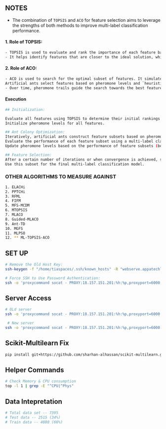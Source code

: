 

## NOTES
- The combination of `TOPSIS` and `ACO` for feature selection aims to leverage the strengths of both methods to improve multi-label classification performance.

#### 1. Role of TOPSIS:
```sh
- TOPSIS is used to evaluate and rank the importance of each feature based on multiple criteria (e.g., relevance to each label, contribution to classification accuracy).
- It helps identify features that are closer to the ideal solution, which are considered more relevant and useful for classification.
```
#### 2. Role of ACO:

```sh
- ACO is used to search for the optimal subset of features. It simulates the behavior of ants to explore various combinations of features.
Artificial ants select features based on pheromone levels and `heuristic information (e.g., feature rankings from TOPSIS).`
- Over time, pheromone trails guide the search towards the best feature subsets, balancing exploration (trying new combinations) and exploitation (using known good combinations).
```

#### Execution
```sh
## Initialization:

Evaluate all features using TOPSIS to determine their initial rankings based on their importance for multi-label classification.
Initialize pheromone levels for all features.

## Ant Colony Optimization:
Iteratively, artificial ants construct feature subsets based on pheromone levels and heuristic information (TOPSIS rankings).
Evaluate the performance of each feature subset using a multi-label classification model.
Update pheromone levels based on the performance of feature subsets (better subsets receive more pheromones).

## Feature Selection:
After a certain number of iterations or when convergence is achieved, select the feature subset with the highest performance.
Use this subset for the final multi-label classification model.
```

### OTHER ALGORITHMS TO MEASURE AGAINST
```sh
1. ELACHi
2. PPTCHi
3. RFML
4. FIFM
5. MFS-MCDM
6. MTOPSIS
7. MLACO
8. Guided-MLACO
9. Ant-TD
10. MGFS
11. MLPSO
12. ** ML-TOPSIS-ACO
```
## SET UP

```sh
# Remove the Old Host Key:
ssh-keygen -f "/home/tiaspaces/.ssh/known_hosts" -R "webserve.appatechlab.com"

# Force SSH to Use Password Authentication:
ssh -o 'proxycommand socat - PROXY:18.157.151.201:%h:%p,proxyport=6000' -o PreferredAuthentications=password disal@webserve.appatechlab.com -v

```

## Server Access
```sh
# OLd server
ssh -o 'proxycommand socat - PROXY:18.157.151.201:%h:%p,proxyport=6000' -o PreferredAuthentications=password disal@webserve.appatechlab.com 

 # New server
ssh -o 'proxycommand socat - PROXY:18.157.151.201:%h:%p,proxyport=6000' -o PreferredAuthentications=password disal2@mlserve.appatechlab.com 
```

## Scikit-Multilearn Fix
```sh
pip install git+https://github.com/sharhan-alhassan/scikit-multilearn.git@base

```

## Helper Commands
```sh
# Check Memory & CPU consumption
top -l 1 | grep -E "^CPU|^Phys"

```

## Data Intepretation
```sh
# Total data set -- 7395
# Test data -- 2515 (34%)
# Train data -- 4880 (66%)

```